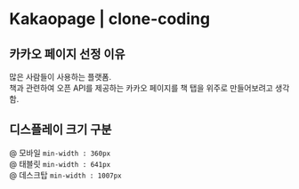 # Kakaopage | clone-coding

## 카카오 페이지 선정 이유

많은 사람들이 사용하는 플랫폼.<br>
책과 관련하여 오픈 API를 제공하는 카카오 페이지를 책 탭을 위주로 만들어보려고 생각함.

## 디스플레이 크기 구분

@ 모바일 `min-width : 360px`<br>
@ 태블릿 `min-width : 641px`<br>
@ 데스크탑 `min-width : 1007px`<br>

<!-- 관련 출처 : https://learn.microsoft.com/ko-kr/windows/apps/design/layout/screen-sizes-and-breakpoints-for-responsive-design -->
